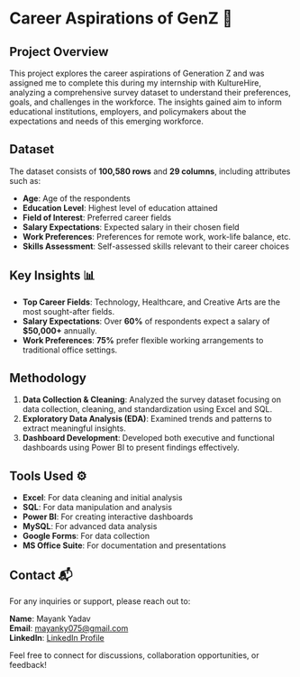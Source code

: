 # Career Aspirations of GenZ 🌱

## Project Overview
This project explores the career aspirations of Generation Z and was assigned me to complete this during my internship with KultureHire, analyzing a comprehensive survey dataset to understand their preferences, goals, and challenges in the workforce. The insights gained aim to inform educational institutions, employers, and policymakers about the expectations and needs of this emerging workforce.

## Dataset
The dataset consists of **100,580 rows** and **29 columns**, including attributes such as:

- **Age**: Age of the respondents
- **Education Level**: Highest level of education attained
- **Field of Interest**: Preferred career fields
- **Salary Expectations**: Expected salary in their chosen field
- **Work Preferences**: Preferences for remote work, work-life balance, etc.
- **Skills Assessment**: Self-assessed skills relevant to their career choices

## Key Insights 📊
- **Top Career Fields**: Technology, Healthcare, and Creative Arts are the most sought-after fields.
- **Salary Expectations**: Over **60%** of respondents expect a salary of **$50,000+** annually.
- **Work Preferences**: **75%** prefer flexible working arrangements to traditional office settings.

## Methodology
1. **Data Collection & Cleaning**: Analyzed the survey dataset focusing on data collection, cleaning, and standardization using Excel and SQL.
2. **Exploratory Data Analysis (EDA)**: Examined trends and patterns to extract meaningful insights.
3. **Dashboard Development**: Developed both executive and functional dashboards using Power BI to present findings effectively.

## Tools Used ⚙️
- **Excel**: For data cleaning and initial analysis
- **SQL**: For data manipulation and analysis
- **Power BI**: For creating interactive dashboards
- **MySQL**: For advanced data analysis
- **Google Forms**: For data collection
- **MS Office Suite**: For documentation and presentations

## Contact 📬
For any inquiries or support, please reach out to:

**Name**: Mayank Yadav  
**Email**: mayanky075@gmail.com  
**LinkedIn**: [LinkedIn Profile](https://www.linkedin.com/in/mayankyadv)  

Feel free to connect for discussions, collaboration opportunities, or feedback!
